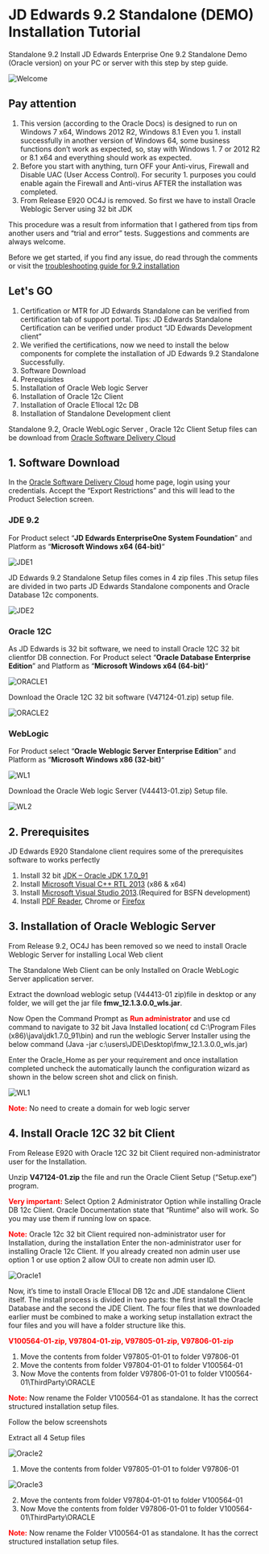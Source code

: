 # JD Edwards 9.2 Standalone (DEMO) Installation Tutorial 

Standalone 9.2 Install JD Edwards Enterprise One 9.2 Standalone Demo (Oracle version) on your PC or server with this step by step guide.

![Welcome](https://raw.githubusercontent.com/GiovaniPM/DMNTests/main/Courses/JDE%20INSTALL/Images/w06p9oaa.bmp)

## Pay attention

1. This version (according to the Oracle Docs) is designed to run on Windows 7 x64, Windows 2012 R2, Windows 8.1 Even you 1. install successfully in another version of Windows 64, some business functions don’t work as expected, so, stay with Windows 1. 7 or 2012 R2 or 8.1 x64 and everything should work as expected.
1. Before you start with anything, turn OFF your Anti-virus, Firewall and Disable UAC (User Access Control). For security 1. purposes you could enable again the Firewall and Anti-virus AFTER the installation was completed.
1. From Release E920 OC4J is removed. So first we have to install Oracle Weblogic Server using 32 bit JDK

This procedure was a result from information that I gathered from tips from another users and “trial and error” tests. Suggestions and comments are always welcome.

Before we get started, if you find any issue, do read through the comments or visit the [troubleshooting guide for 9.2 installation](https://www.jdesource.com/enterpriseone/jd-edwards-standalone-e920-troubleshooting-guide/)

## Let's GO


1. Certification or MTR for JD Edwards Standalone can be verified from certification tab of support portal. Tips: JD Edwards Standalone Certification can be verified under product “JD Edwards Development client”
1. We verified the certifications, now we need to install the below components for complete the installation of JD Edwards 9.2 Standalone Successfully.
1. Software Download
1. Prerequisites
1. Installation of Oracle Web logic Server
1. Installation of Oracle 12c Client
1. Installation of Oracle E1local 12c DB
1. Installation of Standalone Development client

Standalone 9.2, Oracle WebLogic Server , Oracle 12c Client Setup files can be download from [Oracle Software Delivery Cloud](https://edelivery.oracle.com/)

## 1. Software Download

In the [Oracle Software Delivery Cloud](https://edelivery.oracle.com/) home page, login using your credentials. Accept the “Export Restrictions” and this will lead to the Product Selection screen.

### JDE 9.2

For Product select “**JD Edwards EnterpriseOne System Foundation**” and Platform as “**Microsoft Windows x64 (64-bit)**“

![JDE1](https://raw.githubusercontent.com/GiovaniPM/DMNTests/main/Courses/JDE%20INSTALL/Images/zrbk9sov.bmp)

JD Edwards 9.2 Standalone Setup files comes in 4 zip files .This setup files are divided in two parts JD Edwards Standalone components and Oracle Database 12c components.

![JDE2](https://raw.githubusercontent.com/GiovaniPM/DMNTests/main/Courses/JDE%20INSTALL/Images/nid962z4.bmp)

### Oracle 12C

As JD Edwards is 32 bit software, we need to install Oracle 12C 32 bit clientfor DB connection. For Product select “**Oracle Database Enterprise Edition**” and Platform as “**Microsoft Windows x64 (64-bit)**“

![ORACLE1](https://raw.githubusercontent.com/GiovaniPM/DMNTests/main/Courses/JDE%20INSTALL/Images/s0avbagr.bmp)

Download the Oracle 12C 32 bit software (V47124-01.zip) setup file.

![ORACLE2](https://raw.githubusercontent.com/GiovaniPM/DMNTests/main/Courses/JDE%20INSTALL/Images/48hnohds.bmp)

### WebLogic

For Product select “**Oracle Weblogic Server Enterprise Edition**” and Platform as “**Microsoft Windows x86 (32-bit)**“

![WL1](https://raw.githubusercontent.com/GiovaniPM/DMNTests/main/Courses/JDE%20INSTALL/Images/y5bcifoe.bmp)

Download the Oracle Web logic Server (V44413-01.zip) Setup file.

![WL2](https://raw.githubusercontent.com/GiovaniPM/DMNTests/main/Courses/JDE%20INSTALL/Images/qdj1sprk.bmp)

## 2. Prerequisites

JD Edwards E920 Standalone client requires some of the prerequisites software to works perfectly

1. Install 32 bit [JDK – Oracle JDK 1.7.0_91](http://www.oracle.com/technetwork/java/javase/downloads/java-archive-downloads-javase7-521261.html)
1. Install [Microsoft Visual C++ RTL 2013](https://www.microsoft.com/en-au/download/details.aspx?id=40784) (x86 & x64)
1. Install [Microsoft Visual Studio 2013](https://www.microsoft.com/en-au/download/details.aspx?id=44914).(Required for BSFN development)
1. Install [PDF Reader](https://www.foxitsoftware.com/products/pdf-reader/), Chrome or [Firefox](https://www.mozilla.org/en-US/firefox/new/)

## 3. Installation of Oracle Weblogic Server

From Release 9.2, OC4J has been removed so we need to install Oracle Weblogic Server for installing Local Web client

The Standalone Web Client can be only Installed on Oracle WebLogic Server application server.

Extract the download weblogic setup (V44413-01 zip)file in desktop or any folder, we will get the jar file **fmw_12.1.3.0.0_wls.jar**.

Now Open the Command Prompt as **<span style="color:red;">Run administrator</span>** and use cd command to navigate to 32 bit Java Installed location( cd C:\Program Files (x86)\java\jdk1.7.0_91\bin) and run the weblogic Server Installer using the below command (Java -jar c:\users\JDE\Desktop\fmw_12.1.3.0.0_wls.jar)

Enter the Oracle_Home as per your requirement and once installation completed uncheck the automatically launch the configuration wizard as shown in the below screen shot and click on finish.

![WL1](https://raw.githubusercontent.com/GiovaniPM/DMNTests/main/Courses/JDE%20INSTALL/Images/jb6up0lz.bmp)

**<span style="color:red;">Note:</span>** No need to create a domain for web logic server

## 4. Install Oracle 12C 32 bit Client

From Release E920 with Oracle 12C 32 bit Client required non-administrator user for the Installation.

Unzip **V47124-01.zip** the file and run the Oracle Client Setup (“Setup.exe”) program.

**<span style="color:red;">Very important:</span>** Select Option 2 Administrator Option while installing Oracle DB 12c Client. Oracle Documentation state that “Runtime” also will work. So you may use them if running low on space.

**<span style="color:red;">Note:</span>** Oracle 12c 32 bit Client required non-administrator user for Installation, during the installation Enter the non-administrator user for installing Oracle 12c Client. If you already created non admin user use option 1 or use option 2 allow OUI to create non admin user ID.

![Oracle1](https://raw.githubusercontent.com/GiovaniPM/DMNTests/main/Courses/JDE%20INSTALL/Images/s133rsut.bmp)

Now, it’s time to install Oracle E1local DB 12c and JDE standalone Client itself. The install process is divided in two parts: the first install the Oracle Database and the second the JDE Client. The four files that we downloaded earlier must be combined to make a working setup installation extract the four files and you will have a folder structure like this.

**<span style="color:red;">V100564-01-zip, V97804-01-zip, V97805-01-zip, V97806-01-zip</span>**


1. Move the contents from folder V97805-01-01 to folder V97806-01
1. Move the contents from folder V97804-01-01 to folder V100564-01
1. Now Move the contents from folder V97806-01-01 to folder V100564-01\ThirdParty\ORACLE

**<span style="color:red;">Note:</span>** Now rename the Folder V100564-01 as standalone. It has the correct structured installation setup files.

Follow the below screenshots

Extract all 4 Setup files

![Oracle2](https://raw.githubusercontent.com/GiovaniPM/DMNTests/main/Courses/JDE%20INSTALL/Images/sinv7am8.bmp)

1. Move the contents from folder V97805-01-01 to folder V97806-01

![Oracle3](https://raw.githubusercontent.com/GiovaniPM/DMNTests/main/Courses/JDE%20INSTALL/Images/9dnmqu39.bmp)

2. Move the contents from folder V97804-01-01 to folder V100564-01
3. Now Move the contents from folder V97806-01-01 to folder V100564-01\ThirdParty\ORACLE

**<span style="color:red;">Note:</span>** Now rename the Folder V100564-01 as standalone. It has the correct structured installation setup files.